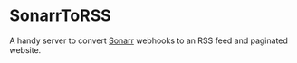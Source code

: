 # SonarrToRSS

A handy server to convert [Sonarr](https://sonarr.tv/ "Sonarr") webhooks to an RSS feed and paginated website.